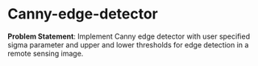# Canny-edge-detector
**Problem Statement**: Implement Canny edge detector with user specified sigma parameter and upper and lower thresholds for edge detection in a remote sensing image.

